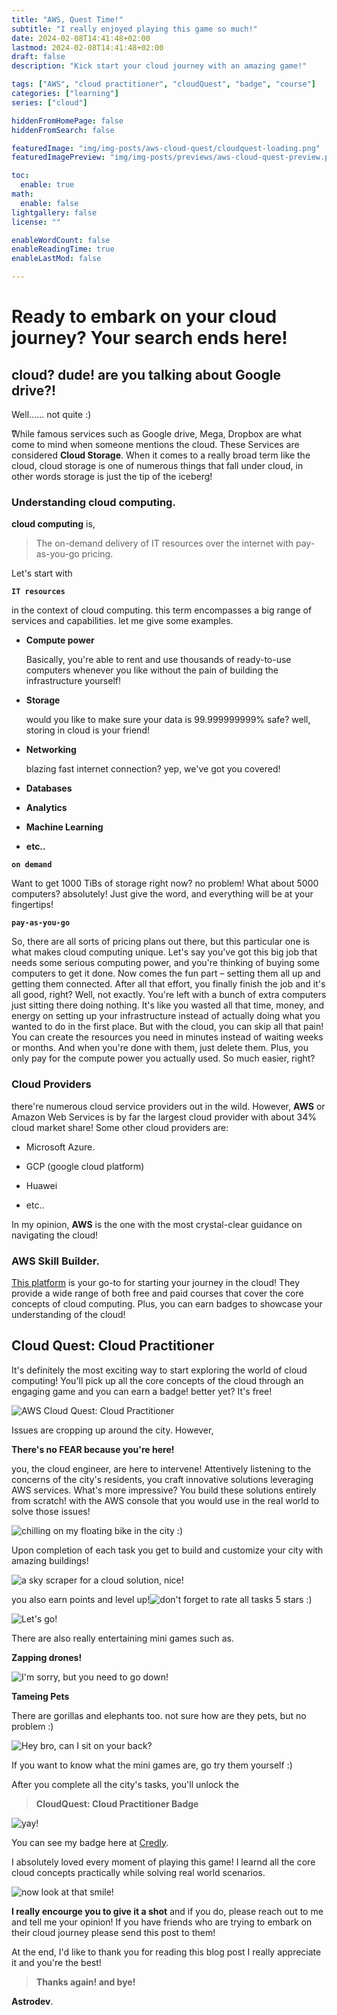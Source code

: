 ```yaml
---
title: "AWS, Quest Time!"
subtitle: "I really enjoyed playing this game so much!"
date: 2024-02-08T14:41:48+02:00
lastmod: 2024-02-08T14:41:48+02:00
draft: false
description: "Kick start your cloud journey with an amazing game!"

tags: ["AWS", "cloud practitioner", "cloudQuest", "badge", "course"]
categories: ["learning"]
series: ["cloud"]

hiddenFromHomePage: false
hiddenFromSearch: false

featuredImage: "img/img-posts/aws-cloud-quest/cloudquest-loading.png"
featuredImagePreview: "img/img-posts/previews/aws-cloud-quest-preview.png"

toc:
  enable: true
math:
  enable: false
lightgallery: false
license: ""

enableWordCount: false
enableReadingTime: true
enableLastMod: false

---
```


<!--more-->

# Ready to embark on your cloud journey? Your search ends here!

## cloud? dude! are you talking about Google drive?!

Well...... not quite :)

ًًWhile famous services such as Google drive, Mega, Dropbox are what come to mind when someone mentions the cloud. These Services are considered **Cloud Storage**. When it comes to a really broad term like the cloud, cloud storage is one of numerous things that fall under cloud, in other words storage is just the tip of the iceberg!

### Understanding cloud computing.

**cloud computing** is,

> The on-demand delivery of IT resources over the internet with pay-as-you-go pricing.

Let's start with 

**`IT resources`**

in the context of cloud computing. this term encompasses a big range of services and capabilities. let me give some examples.

- **Compute power**
  
  Basically, you're able to rent and use thousands of ready-to-use computers whenever you like without the pain of building the infrastructure yourself!

- **Storage**
  
  would you like to make sure your data is 99.999999999% safe? well, storing in cloud is your friend!

- **Networking**
  
  blazing fast internet connection? yep, we've got you covered!

- **Databases**

- **Analytics**

- **Machine Learning**

- **etc..**

**`on demand`**

Want to get 1000 TiBs of storage right now? no problem! What about 5000 computers? absolutely! Just give the word, and everything will be at your fingertips!

**`pay-as-you-go`**

So, there are all sorts of pricing plans out there, but this particular one is what makes cloud computing unique. Let's say you've got this big job that needs some serious computing power, and you're thinking of buying some computers to get it done. Now comes the fun part – setting them all up and getting them connected. After all that effort, you finally finish the job and it's all good, right? Well, not exactly. You're left with a bunch of extra computers just sitting there doing nothing. It's like you wasted all that time, money, and energy on setting up your infrastructure instead of actually doing what you wanted to do in the first place. But with the cloud, you can skip all that pain! You can create the resources you need in minutes instead of waiting weeks or months. And when you're done with them, just delete them. Plus, you only pay for the compute power you actually used. So much easier, right?

### Cloud Providers

there're numerous cloud service providers out in the wild. However, **AWS** or Amazon Web Services is by far the largest cloud provider with about 34% cloud market share! Some other cloud providers are:

- Microsoft Azure.

- GCP (google cloud platform)

- Huawei

- etc..

In my opinion, **AWS** is the one with the most crystal-clear guidance on navigating the cloud! 

### AWS Skill Builder.

[This platform](https://skillbuilder.aws/) is your go-to for starting your journey in the cloud! They provide a wide range of both free and paid courses that cover the core concepts of cloud computing. Plus, you can earn badges to showcase your understanding of the cloud!

## Cloud Quest: Cloud Practitioner

It's definitely the most exciting way to start exploring the world of cloud computing! You'll pick up all the core concepts of the cloud through an engaging game and you can earn a badge! better yet? It's free!

![](img/img-posts/aws-cloud-quest/cloudquest-preview.png "AWS Cloud Quest: Cloud Practitioner")

Issues are cropping up around the city. However,

**There's no FEAR because you're here!**

you, the cloud engineer, are here to intervene! Attentively listening to the concerns of the city's residents, you craft innovative solutions leveraging AWS services. What's more impressive? You build these solutions entirely from scratch! with the AWS console that you would use in the real world to solve those issues!

![](img/img-posts/aws-cloud-quest/cloudquest-city.png "chilling on my floating bike in the city :)")

Upon completion of each task you get to build and customize your city with amazing buildings!

![](img/img-posts/aws-cloud-quest/cloudquest-building-celebration.png "a sky scraper for a cloud solution, nice!")

you also earn points and level up!![](img/img-posts/aws-cloud-quest/cloudquest-task-completion.png "don't forget to rate all tasks 5 stars :)")

![](img/img-posts/aws-cloud-quest/cloudquest-level-up.png "Let's go!")

There are also really entertaining mini games such as.

**Zapping drones!**

![](img/img-posts/aws-cloud-quest/cloudquest-drone.png "I'm sorry, but you need to go down!")

**Tameing Pets**

There are gorillas and elephants too. not sure how are they pets, but no problem :)

![](img/img-posts/aws-cloud-quest/cloudquest-pets.png "Hey bro, can I sit on your back?")

If you want to know what the mini games are, go try them yourself :)

After you complete all the city's tasks, you'll unlock the

> **CloudQuest: Cloud Practitioner Badge** 

![](img/img-posts/aws-cloud-quest/cloudquest-claim-badge.png "yay!")

You can see my badge here at [Credly](https://www.credly.com/badges/1b49faa0-6376-4e01-ad95-d9967a9f2ece/public_url).

I absolutely loved every moment of playing this game! I learnd all the core cloud concepts practically while solving real world scenarios.

![](img/img-posts/aws-cloud-quest/cloudquest-selfie.png "now look at that smile!")

**I really encourge you to give it a shot** and if you do, please reach out to me and tell me your opinion! If you have friends who are trying to embark on their cloud journey please send this post to them!

At the end, I'd like to thank you for reading this blog post I really appreciate it and you're the best!

> **Thanks again! and bye!**

**Astrodev**.
